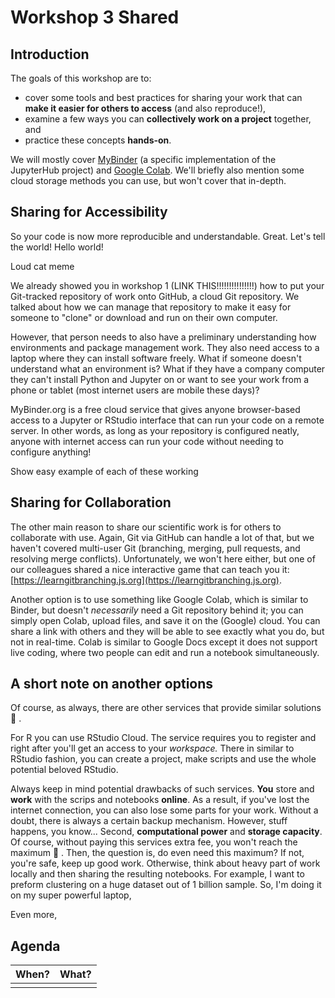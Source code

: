 # Workshop 3 Shared

## Introduction

The goals of this workshop are to:

* cover some tools and best practices for sharing your work that can **make it easier for others to access** \(and also reproduce!\),
* examine a few ways you can **collectively work on a project** together, and
* practice these concepts **hands-on**.

We will mostly cover [MyBinder](https://mybinder.org/) \(a specific implementation of the JupyterHub project\) and [Google Colab](https://colab.research.google.com/). We'll briefly also mention some cloud storage methods you can use, but won't cover that in-depth.

## Sharing for Accessibility

So your code is now more reproducible and understandable. Great. Let's tell the world! Hello world!

Loud cat meme

We already showed you in workshop 1 \(LINK THIS!!!!!!!!!!!!!!!\) how to put your Git-tracked repository of work onto GitHub, a cloud Git repository. We talked about how we can manage that repository to make it easy for someone to "clone" or download and run on their own computer.

However, that person needs to also have a preliminary understanding how environments and package management work. They also need access to a laptop where they can install software freely. What if someone doesn't understand what an environment is? What if they have a company computer they can't install Python and Jupyter on or want to see your work from a phone or tablet \(most internet users are mobile these days\)?

MyBinder.org is a free cloud service that gives anyone browser-based access to a Jupyter or RStudio interface that can run your code on a remote server. In other words, as long as your repository is configured neatly, anyone with internet access can run your code without needing to configure anything!

Show easy example of each of these working

## Sharing for Collaboration

The other main reason to share our scientific work is for others to collaborate with use. Again, Git via GitHub can handle a lot of that, but we haven't covered multi-user Git \(branching, merging, pull requests, and resolving merge conflicts\). Unfortunately, we won't here either, but one of our colleagues shared a nice interactive game that can teach you it: [https://learngitbranching.js.org](https://learngitbranching.js.org).

Another option is to use something like Google Colab, which is similar to Binder, but doesn't _necessarily_ need a Git repository behind it; you can simply open Colab, upload files, and save it on the \(Google\) cloud. You can share a link with others and they will be able to see exactly what you do, but not in real-time. Colab is similar to Google Docs except it does not support live coding, where two people can edit and run a notebook simultaneously.

## A short note on another options

Of course, as always, there are other services that provide similar solutions 🚀 .

For R you can use RStudio Cloud. The service requires you to register and right after you'll get an access to your _workspace._ There in similar to RStudio fashion, you can create a project, make scripts and use the whole potential beloved RStudio.

Always keep in mind potential drawbacks of such services. **You** store and **work** with the scrips and notebooks **online**. As a result, if you've lost the internet connection, you can also lose some parts for your work. Without a doubt, there is always a certain backup mechanism. However, stuff happens, you know...  Second, **computational power** and **storage capacity**. Of course, without paying this services extra fee, you won't reach the maximum 💯  . Then, the question is, do even need this maximum? If not, you're safe, keep up good work. Otherwise, think about heavy part of work locally and then sharing the resulting notebooks. For example, I want to preform clustering on a huge dataset out of 1 billion sample. So, I'm doing it on my super powerful laptop,  

Even more, 

## Agenda

| When? | What? |
| :--- | :--- |
|  |  |

